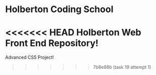# Holberton Coding School

<<<<<<< HEAD
Holberton Web Front End Repository!
=======
Advanced CSS Project!
>>>>>>> 7b8e88b (task 19 attempt 1)
